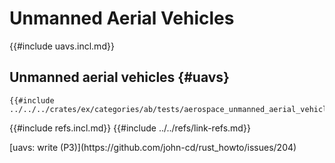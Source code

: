 # Unmanned Aerial Vehicles

{{#include uavs.incl.md}}

## Unmanned aerial vehicles {#uavs}

```rust,editable
{{#include ../../../crates/ex/categories/ab/tests/aerospace_unmanned_aerial_vehicles/uavs.rs:example}}
```

{{#include refs.incl.md}}
{{#include ../../refs/link-refs.md}}

<div class="hidden">
[uavs: write (P3)](https://github.com/john-cd/rust_howto/issues/204)
</div>

